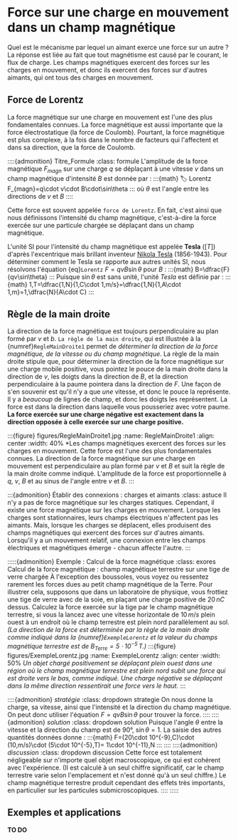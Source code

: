 # Force sur une charge en mouvement dans un champ magnétique

Quel est le mécanisme par lequel un aimant exerce une force sur un autre ? La réponse est liée au fait que tout magnétisme est causé par le courant, le flux de charge. Les champs magnétiques exercent des forces sur les charges en mouvement, et donc ils exercent des forces sur d'autres aimants, qui ont tous des charges en mouvement.

## Force de Lorentz
La force magnétique sur une charge en mouvement est l'une des plus fondamentales connues. La force magnétique est aussi importante que la force électrostatique (la force de Coulomb). Pourtant, la force magnétique est plus complexe, à la fois dans le nombre de facteurs qui l'affectent et dans sa direction, que la force de Coulomb. 

::::{admonition} Titre_Formule
:class: formule
L'amplitude de la force magnétique $F_{magn}$ sur une charge $q$ se déplaçant à une vitesse $v$ dans un champ magnétique d'intensité $B$ est donnée par :
:::{math}
:label: Lorentz
F_{magn}=q\cdot v\cdot B\cdot\sin\theta
:::
où $\theta$ est l'angle entre les directions de $v$ et $B$
::::

Cette force est souvent appelée `force de Lorentz`. En fait, c'est ainsi que nous définissons l'intensité du champ magnétique, c'est-à-dire la force exercée sur une particule chargée se déplaçant dans un champ magnétique.

L'unité SI pour l'intensité du champ magnétique est appelée **Tesla** ($[T]$) d'après l'excentrique mais brillant inventeur [Nikola Tesla](https://fr.wikipedia.org/wiki/Nikola_Tesla) (1856-1943). Pour déterminer comment le Tesla se rapporte aux autres unités SI, nous résolvons l'équation {eq}`Lorentz` $F=qvB\sin\theta$ pour $B$ :
:::{math}
B=\dfrac{F}{qv\sin\theta}
:::
Puisque $\sin\theta$ est sans unité, l'unité *Tesla* est définie par :
:::{math}
1\,T=\dfrac{1\,N}{1\,C\cdot 1\,m/s}=\dfrac{1\,N}{1\,A\cdot 1\,m}=1\,\dfrac{N}{A\cdot C}
:::

## Règle de la main droite
La direction de la force magnétique est toujours perpendiculaire au plan formé par $v$ et $b$. `La règle de la main droite`, qui est illustrée à la {numref}`RegleMainDroite1` permet de *déterminer la direction de la force magnétique, de la vitesse ou du champ magnétique*. La règle de la main droite stipule que, pour déterminer la direction de la force magnétique sur une charge mobile positive, vous pointez le pouce de la main droite dans la direction de $v$, les doigts dans la direction de $B$, et la direction perpendiculaire à la paume pointera dans la direction de $F$. Une façon de s'en souvenir est qu'il n'y a que *une* vitesse, et donc le pouce la représente. Il y a *beaucoup* de lignes de champ, et donc les doigts les représentent. La force est dans la direction dans laquelle vous pousseriez avec votre paume. **La force exercée sur une charge négative est exactement dans la direction opposée à celle exercée sur une charge positive.**

:::{figure} figures/RegleMainDroite1.jpg
:name: RegleMainDroite1
:align: center
:width: 40%
*Les champs magnétiques exercent des forces sur les charges en mouvement. Cette force est l'une des plus fondamentales connues. La direction de la force magnétique sur une charge en mouvement est perpendiculaire au plan formé par $v$ et $B$ et suit la règle de la main droite comme indiqué. L'amplitude de la force est proportionnelle à $q$, $v$, $B$ et au sinus de l'angle entre $v$ et $B$.
:::

:::{admonition} Établir des connexions : charges et aimants
:class: astuce
Il n'y a pas de force magnétique sur les charges statiques. Cependant, il existe une force magnétique sur les charges en mouvement. Lorsque les charges sont stationnaires, leurs champs électriques n'affectent pas les aimants. Mais, lorsque les charges se déplacent, elles produisent des champs magnétiques qui exercent des forces sur d'autres aimants. Lorsqu'il y a un mouvement relatif, une connexion entre les champs électriques et magnétiques émerge - chacun affecte l'autre.
:::

:::::{admonition} Exemple : Calcul de la force magnétique
:class: exores
Calcul de la force magnétique : champ magnétique terrestre sur une tige de verre chargée
À l'exception des boussoles, vous voyez ou ressentez rarement les forces dues au petit champ magnétique de la Terre. Pour illustrer cela, supposons que dans un laboratoire de physique, vous frottiez une tige de verre avec de la soie, en plaçant une charge positive de $20\,nC$ dessus. Calculez la force exercée sur la tige par le champ magnétique terrestre, si vous la lancez avec une vitesse horizontale de $10\,m/s$ plein ouest à un endroit où le champ terrestre est plein nord parallèlement au sol.\
*(La direction de la force est déterminée par la règle de la main droite comme indiqué dans la {numref}`ExempleLorentz` et la valeur du champs magnétique terrestre est de $B_{Terre}=5\cdot 10^{-5}\,T$.)*
:::{figure} figures/ExempleLorentz.jpg
:name: ExempleLorentz
:align: center
:width: 50%
*Un objet chargé positivement se déplaçant plein ouest dans une région où le champ magnétique terrestre est plein nord subit une force qui est droite vers le bas, comme indiqué. Une charge négative se déplaçant dans la même direction ressentirait une force vers le haut.*
:::

::::{admonition} *stratégie*
:class: dropdown strategie
On nous donne la charge, sa vitesse, ainsi que l'intensité et la direction du champ magnétique. On peut donc utiliser l'équation $F=qvB\sin\theta$ pour trouver la force.
::::
::::{admonition} *solution*
:class: dropdown solution
Puisque l'angle $\theta$ entre la vitesse et la direction du champ est de $90°$, $\sin\theta=1$. La saisie des autres quantités données donne :
:::{math}
F=(20\cdot 10^{-9}\,C)\cdot (10\,m/s)\cdot (5\cdot 10^{-5}\,T)= 1\cdot 10^{-11}\,N
:::
::::
::::{admonition} *discussion*
:class: dropdown discussion
Cette force est totalement négligeable sur n'importe quel objet macroscopique, ce qui est cohérent avec l'expérience. (Il est calculé à un seul chiffre significatif, car le champ terrestre varie selon l'emplacement et n'est donné qu'à un seul chiffre.) Le champ magnétique terrestre produit cependant des effets très importants, en particulier sur les particules submicroscopiques.
::::
:::::

## Exemples et applications
**TO DO**
